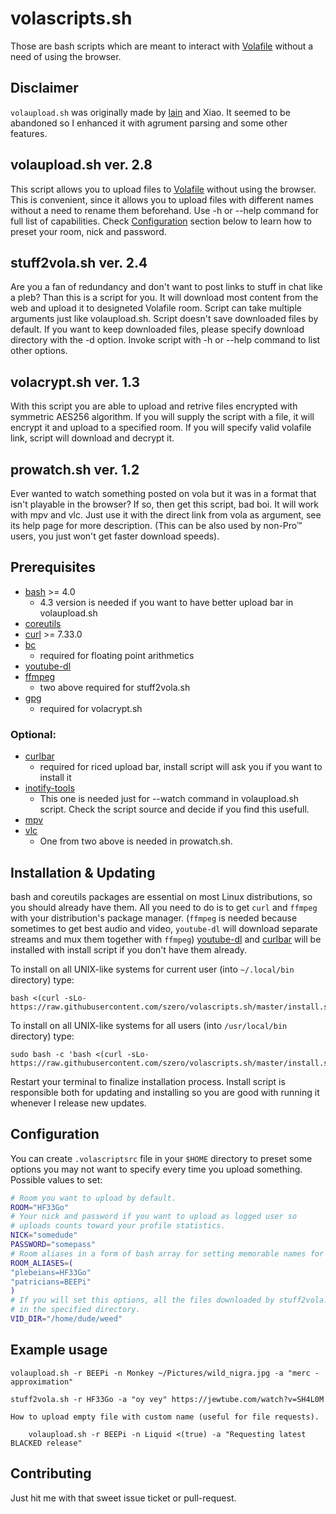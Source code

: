 volascripts.sh
==============

Those are bash scripts which are meant to interact with [Volafile](https://volafile.org) without
a need of using the browser.

Disclaimer
----------

`volaupload.sh` was originally made by [lain](https://github.com/laino) and Xiao. It seemed
to be abandoned so I enhanced it with agrument parsing and some other features.

volaupload.sh ver. 2.8
----------------------

This script allows you to upload files to [Volafile](https://volafile.org)
without using the browser. This is convenient, since it allows you to upload
files with different names without a need to rename them beforehand.
Use -h or --help command for full list of capabilities. Check [Configuration](#configuration)
section below to learn how to preset your room, nick and password.

stuff2vola.sh ver. 2.4
----------------------

Are you a fan of redundancy and don't want to post links to stuff in chat like a pleb?
Than this is a script for you. It will download most content from the web and upload it to
designeted Volafile room. Script can take multiple arguments just like volaupload.sh.
Script doesn't save downloaded files by default. If you want to keep downloaded files, please
specify download directory with the -d option.
Invoke script with -h or --help command to list other options.

volacrypt.sh ver. 1.3
---------------------

With this script you are able to upload and retrive files encrypted with symmetric AES256
algorithm. If you will supply the script with a file, it will encrypt it and upload to
a specified room. If you will specify valid volafile link, script will download and
decrypt it.

prowatch.sh ver. 1.2
--------------------

Ever wanted to watch something posted on vola but it was in a format that isn't playable in
the browser? If so, then get this script, bad boi. It will work with mpv and vlc. Just use it
with the direct link from vola as argument, see its help page for more description.
(This can be also used by non-Pro™ users, you just won't get faster download speeds).

Prerequisites
-------------

- [bash](https://www.gnu.org/software/bash/) >= 4.0
    * 4.3 version is needed if you want to have better upload bar in volaupload.sh
- [coreutils](https://www.gnu.org/software/coreutils)
- [curl](https://curl.haxx.se/download.html) >= 7.33.0
- [bc](https://www.gnu.org/software/bc)
    * required for floating point arithmetics
- [youtube-dl](https://github.com/rg3/youtube-dl)
- [ffmpeg](http://ffmpeg.org/download.html)
    * two above required for stuff2vola.sh
- [gpg](https://www.gnupg.org/download)
    * required for volacrypt.sh

### Optional:

- [curlbar](https://gist.github.com/Szero/cd496ca43df4b871df75818ebcc40233)
    * required for riced upload bar, install script will ask you if you want to install it
- [inotify-tools](https://github.com/rvoicilas/inotify-tools/wiki)
    * This one is needed just for --watch command in volaupload.sh script.
      Check the script source and decide if you find this usefull.
- [mpv](https://mpv.io/installation/)
- [vlc](https://www.videolan.org/vlc/)
    * One from two above is needed in prowatch.sh.

Installation & Updating
-----------------------

bash and coreutils packages are essential on most Linux distributions, so you should already have
them. All you need to do is to get `curl` and `ffmpeg` with your distribution's package manager.
(`ffmpeg` is needed because sometimes to get best audio and video, `youtube-dl` will download
separate streams and mux them together with `ffmpeg`)
[youtube-dl](https://github.com/rg3/youtube-dl) and
[curlbar](https://gist.github.com/Szero/cd496ca43df4b871df75818ebcc40233) will be
installed with install script if you don't have them already.

To install on all UNIX-like systems for current user (into `~/.local/bin` directory) type:

    bash <(curl -sLo- https://raw.githubusercontent.com/szero/volascripts.sh/master/install.sh)

To install on all UNIX-like systems for all users (into `/usr/local/bin` directory) type:

    sudo bash -c 'bash <(curl -sLo- https://raw.githubusercontent.com/szero/volascripts.sh/master/install.sh)'

Restart your terminal to finalize installation process.
Install script is responsible both for updating and installing so you are good with running it
whenever I release new updates.

Configuration
-------------

You can create `.volascriptsrc` file in your `$HOME` directory to preset some options you may not
want to specify every time you upload something. Possible values to set:

```bash
# Room you want to upload by default.
ROOM="HF33Go"
# Your nick and password if you want to upload as logged user so
# uploads counts toward your profile statistics.
NICK="somedude"
PASSWORD="somepass"
# Room aliases in a form of bash array for setting memorable names for chosen rooms
ROOM_ALIASES=(
"plebeians=HF33Go"
"patricians=BEEPi"
)
# If you will set this options, all the files downloaded by stuff2vola.sh script will be saved
# in the specified directory.
VID_DIR="/home/dude/weed"
```

Example usage
-------------

    volaupload.sh -r BEEPi -n Monkey ~/Pictures/wild_nigra.jpg -a "merc - approximation"

    stuff2vola.sh -r HF33Go -a "oy vey" https://jewtube.com/watch?v=SH4L0M

    How to upload empty file with custom name (useful for file requests).

        volaupload.sh -r BEEPi -n Liquid <(true) -a "Requesting latest BLACKED release"

Contributing
------------

Just hit me with that sweet issue ticket or pull-request.
